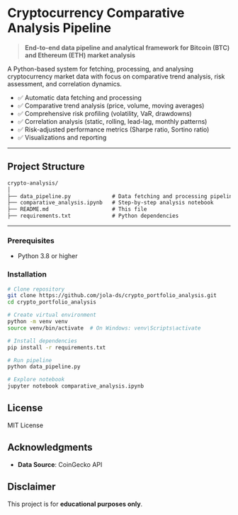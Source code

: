 # Cryptocurrency Comparative Analysis Pipeline

> **End-to-end data pipeline and analytical framework for Bitcoin (BTC) and Ethereum (ETH) market analysis**

A Python-based system for fetching, processing, and analysing cryptocurrency market data with focus on comparative trend analysis, risk assessment, and correlation dynamics.

- ✅ Automatic data fetching and processing
- ✅ Comparative trend analysis (price, volume, moving averages)
- ✅ Comprehensive risk profiling (volatility, VaR, drawdowns)
- ✅ Correlation analysis (static, rolling, lead-lag, monthly patterns)
- ✅ Risk-adjusted performance metrics (Sharpe ratio, Sortino ratio)
- ✅ Visualizations and reporting

---

## Project Structure

```txt
crypto-analysis/
│
├── data_pipeline.py             # Data fetching and processing pipeline
├── comparative_analysis.ipynb   # Step-by-step analysis notebook
├── README.md                    # This file
├── requirements.txt             # Python dependencies
```

---

### Prerequisites

- Python 3.8 or higher

### Installation

```bash
# Clone repository
git clone https://github.com/jola-ds/crypto_portfolio_analysis.git
cd crypto_portfolio_analysis
```

```bash
# Create virtual environment
python -m venv venv
source venv/bin/activate  # On Windows: venv\Scripts\activate
```

```bash
# Install dependencies
pip install -r requirements.txt
```

```bash
# Run pipeline
python data_pipeline.py
```

```bash
# Explore notebook
jupyter notebook comparative_analysis.ipynb
```

## License

MIT License

## Acknowledgments

- **Data Source**: CoinGecko API

## Disclaimer

This project is for **educational purposes only**.
